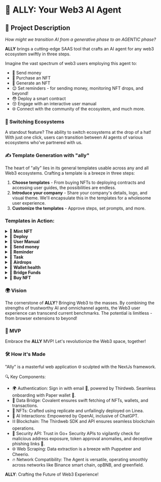# 🤖 ALLY: Your Web3 AI Agent

## 🌟 Project Description

_How might we transition AI from a generative phase to an AGENTIC phase?_

**ALLY** brings a cutting-edge SAAS tool that crafts an AI agent for any web3 ecosystem swiftly in three steps.

Imagine the vast spectrum of web3 users employing this agent to:

- 🤑 Send money
- 🤩 Purchase an NFT
- 🎨 Generate an NFT
- 😉 Set reminders - for sending money, monitoring NFT drops, and beyond!
- 😳 Deploy a smart contract
- 😚 Engage with an interactive user manual
- 🌐 Connect with the community of the ecosystem, and much more.

### 🔄 Switching Ecosystems

A standout feature? The ability to switch ecosystems at the drop of a hat! With just one click, users can transition between AI agents of various ecosystems who've partnered with us.

### ✍️ Template Generation with "ally"

The heart of "ally" lies in its general templates usable across any and all Web3 ecosystems. Crafting a template is a breeze in three steps:

1. **Choose templates** - From buying NFTs to deploying contracts and accessing user guides, the possibilities are endless.
2. **Introduce your company** - Share your company's details, logo, and visual theme. We'll encapsulate this in the templates for a wholesome user experience.
3. **Customize the templates** - Approve steps, set prompts, and more.

### **Templates in Action**:

<details>
    <summary>🔗 <b>Mint NFT</b></summary>
    <br>
    <img alt="mint" src="https://s11.gifyu.com/images/SgAzC.gif">
</details>

<details>
    <summary>🔗 <b>Deploy</b></summary>
    <br>
    <img alt="smartContract" src="https://s11.gifyu.com/images/SgAMQ.gif">
</details>

<details>
    <summary>🔗 <b>User Manual</b></summary>
    <br>
    <img alt="guide" src="https://s11.gifyu.com/images/SgAMg.gif">
</details>

<details>
    <summary>🔗 <b>Send money</b></summary>
    <img alt="send money" src="https://s11.gifyu.com/images/SgAM8.gif">
</details>

<details>
    <summary>🔗 <b>Reminder</b></summary>
    <br>
    <img alt="Reminder" src="https://s11.gifyu.com/images/SgAMZ.gif">
</details>

<details>
    <summary>🔗 <b>Task</b></summary>
    <br>
    <img alt="task" src="https://s11.gifyu.com/images/SgAMo.gif">
</details>

<details>
    <summary>🔗 <b>Airdrops</b></summary>
    <br>
    <img alt="drop" src="https://s11.gifyu.com/images/SgAMZ.gif">
</details>

<details>
    <summary>🔗 <b>Wallet health</b></summary>
    <br>
    <img alt="wallet health" src="https://s11.gifyu.com/images/SgAMJ.gif">
</details>

<details>
    <summary>🔗 <b>Bridge Funds</b></summary>
    <br>
    <img alt="bridge" src="https://s11.gifyu.com/images/SgAMe.gif">
</details>

<details>
    <summary>🔗 <b>Buy NFT</b></summary>
    <br>
    <img alt="buy NFT" src="https://s11.gifyu.com/images/SgAzC.gif">
</details>

### 🌍 Vision

The cornerstone of **ALLY**? Bringing Web3 to the masses. By combining the strengths of trustworthy AI and omnichannel agents, the Web3 user experience can transcend current benchmarks. The potential is limitless - from browser extensions to beyond!

### 🚀 MVP

Embrace the **ALLY** MVP! Let's revolutionize the Web3 space, together!

### 🛠 How it's Made

"Ally" is a masterful web application 🌐 sculpted with the NextJs framework.

🔍 Key Components:

- 🌍 Authentication: Sign in with email 📧, powered by Thirdweb. Seamless onboarding with Paper wallet 📜.
- 🌉 Data Bridge: Covalent ensures swift fetching of NFTs, wallets, and transactions.
- 🎨 NFTs: Crafted using replicate and unfailingly deployed on Linea.
- 🤖 AI Interactions: Empowered by OpenAI, inclusive of ChatGPT.
- ⛓️ Blockchain: The Thirdweb SDK and API ensures seamless blockchain operations.
- 🔐 Security API: Trust in Go+ Security APIs to vigilantly check for malicious address exposure, token approval anomalies, and deceptive phishing links 🎣.
- 🌐 Web Scraping: Data extraction is a breeze with Puppeteer and Cheerio.
- 🔥 Network Compatibility: The Agent is versatile, operating smoothly across networks like Binance smart chain, opBNB, and greenfield.

**ALLY**: Crafting the Future of Web3 Experience!
